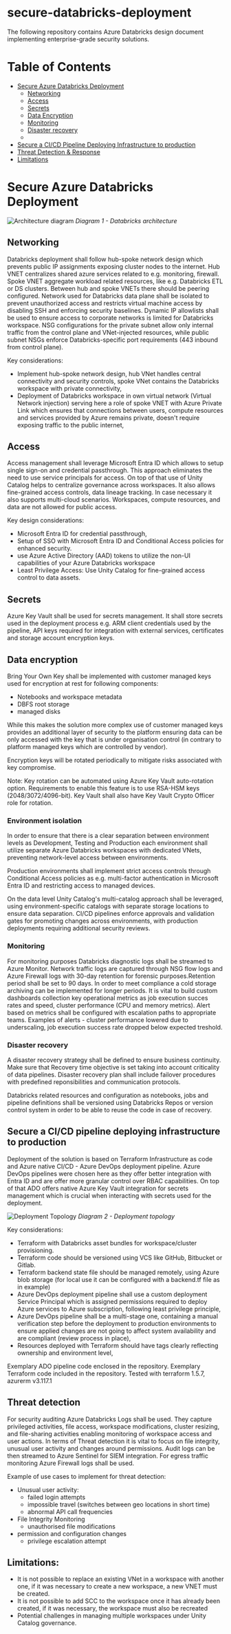 # secure-databricks-deployment

The following repository contains Azure Databricks design document implementing enterprise-grade security solutions.

# Table of Contents

- [Secure Azure Databricks Deployment](#secure-azure-databricks-deployment)
  - [Networking](#networking)
  - [Access](#access)
  - [Secrets](#secrets)
  - [Data Encryption](#data-encryption)
  - [Monitoring](#monitoring)
  - [Disaster recovery](#disaster-recovery)
  - 
- [Secure a CI/CD Pipeline Deploying Infrastructure to production](#secure-a-cicd-pipeline-deploying-infrastructure-to-production)
- [Threat Detection & Response](#threat-detection--response)
- [Limitations](#limitations)

# Secure Azure Databricks Deployment

![Architecture diagram](assets/architecture-diagram.png)
*Diagram 1 - Databricks architecture*

## Networking
Databricks deployment shall follow hub-spoke network design which prevents public IP assignments exposing cluster nodes to the internet. Hub VNET centralizes shared azure services related to e.g. monitoring, firewall. Spoke VNET aggregate workload related resources, like e.g. Databricks ETL or DS clusters. Between hub and spoke VNETs there should be peering configured. Network used for Databricks data plane shall be isolated to prevent unauthorized access and restricts virtual machine access by disabling SSH and enforcing security baselines. Dynamic IP allowlists shall be used to ensure access to corporate networks is limited for Databricks workspace. NSG configurations for the private subnet allow only internal traffic from the control plane and VNet-injected resources, while public subnet NSGs enforce Databricks-specific port requirements (443 inbound from control plane). 

Key considerations:
- Implement hub-spoke network design, hub VNet handles central connectivity and security controls, spoke VNet contains the Databricks workspace with private connectivity,
- Deployment of Databricks workspace in own virtual network (Virtual Network injection) serving here a role of spoke VNET with Azure Private Link which ensures that connections between users, compute resources and services provided by Azure remains private, doesn't require exposing traffic to the public internet,


## Access
Access management shall leverage Microsoft Entra ID which allows to setup single sign-on and credential passthrough. This approach eliminates the need to use service principals for access. On top of that use of Unity Catalog helps to centralize governance across workspaces. It also allows fine-grained access controls, data lineage tracking. In case necessary it also supports multi-cloud scenarios. Workspaces, compute resources, and data are not allowed for public access.

Key design considerations:
- Microsoft Entra ID for credential passthrough,
- Setup of SSO with Microsoft Entra ID and Conditional Access policies for enhanced security.
- use Azure Active Directory (AAD) tokens to utilize the non-UI capabilities of your Azure Databricks workspace
- Least Privilege Access: Use Unity Catalog for fine-grained access control to data assets.

## Secrets
Azure Key Vault shall be used for secrets management. It shall store secrets used in the deployment process e.g. ARM client credentials used by the pipeline, API keys required for integration with external services, certificates and storage account encryption keys.

## Data encryption
Bring Your Own Key shall be implemented with customer managed keys used for encryption at rest for following components:
- Notebooks and workspace metadata
- DBFS root storage
- managed disks

While this makes the solution more complex use of customer managed keys provides an additional layer of security to the platform ensuring data can be only accessed with the key that is under organisation control (in contrary to platform managed keys which are controlled by vendor).

Encryption keys will be rotated periodically to mitigate risks associated with key compromise.

Note: Key rotation can be automated using Azure Key Vault auto-rotation option. 
Requirements to enable this feature is to use RSA-HSM keys (2048/3072/4096-bit). Key Vault shall also have Key Vault Crypto Officer role for rotation.

### Environment isolation
In order to ensure that there is a clear separation between environment levels as Development, Testing and Production each environment shall utilize separate Azure Databricks workspaces with dedicated VNets, preventing network-level access between environments. 

Production environments shall implement strict access controls through Conditional Access policies as e.g. multi-factor authentication in Microsoft Entra ID and restricting access to managed devices. 

On the data level Unity Catalog's multi-catalog approach shall be leveraged, using environment-specific catalogs with separate storage locations to ensure data separation. 
CI/CD pipelines enforce approvals and validation gates for promoting changes across environments, with production deployments requiring additional security reviews.

### Monitoring
For monitoring purposes Databricks diagnostic logs shall be streamed to Azure Monitor. Network traffic logs are captured through NSG flow logs and Azure Firewall logs with 30-day retention for forensic purposes.Retention period shall be set to 90 days. In order to meet compliance a cold storage archiving can be implemented for longer periods.
It is vital to build custom dashboards collection key operational metrics as job execution succes rates and speed, cluster performance (CPU and memory metrics).
Alert based on metrics shall be configured with escalation paths to appropriate teams. Examples of alerts - cluster performance lowered due to underscaling, job execution success rate dropped below expected treshold. 

### Disaster recovery
A disaster recovery strategy shall be defined to ensure business continuity. Make sure that Recovery time objective is set taking into account criticality of data pipelines. Disaster recovery plan shall include failover procedures with predefined reponsibilities and communication protocols.

Databricks related resources and configuration as notebooks, jobs and pipeline definitions shall be versioned using Databricks Repos or version control system in order to be able to reuse the code in case of recovery.


## Secure a CI/CD pipeline deploying infrastructure to production
Deployment of the solution is based on Terraform Infrastructure as code and Azure native CI/CD - Azure DevOps deployment pipeline. Azure DevOps pipelines were chosen here as they offer better integration with Entra ID and are offer more granular control over RBAC capabilities. On top of that ADO offers native Azure Key Vault integration for secrets management which is crucial when interacting with secrets used for the deployment.

![Deployment Topology](assets/deployment-topology.png)
*Diagram 2 - Deployment topology*

Key considerations:
- Terraform with Databricks asset bundles for workspace/cluster provisioning.
- Terraform code should be versioned using VCS like GitHub, Bitbucket or Gitlab.
- Terraform backend state file should be managed remotely, using Azure blob storage (for local use it can be configured with a backend.tf file as in example)
- Azure DevOps deployment pipeline shall use a custom deployment Service Principal which is assigned  permissions required to deploy Azure services to Azure subscription, following least privilege principle,
- Azure DevOps pipeline shall be a multi-stage one, containing a manual verification step before the deployment to production environments to ensure applied changes are not going to affect system availability and are compliant (review process in place),
- Resources deployed with Terraform should have tags clearly reflecting ownership and environment level,

Exemplary ADO pipeline code enclosed in the repository.
Exemplary Terraform code included in the repository. 
Tested with terraform 1.5.7, azurerm v3.117.1

## Threat detection
For security auditing Azure Databricks Logs shall be used. They capture privileged activities, file access, workspace modifications, cluster resizing, and file-sharing activities enabling monitoring of workspace access and user actions. In terms of Threat detection it is vital to focus on file integrity, unusual user activity and changes around permissions. 
Audit logs can be then streamed to Azure Sentinel for SIEM integration. For egress traffic monitoring Azure Firewall logs shall be used.

Example of use cases to implement for threat detection:
- Unusual user activity:
  - failed login attempts
  - impossible travel (switches between geo locations in short time)
  - abnormal API call frequencies
- File Integrity Monitoring
  - unauthorised file modifications
- permission and configuration changes
  - privilege escalation attempt 

## Limitations:
-  It is not possible to replace an existing VNet in a workspace with another one, if it was necessary to create a new workspace, a new VNET must be created.
- It is not possible to add SCC to the workspace once it has already been created, if it was necessary, the workspace must also be recreated
- Potential challenges in managing multiple workspaces under Unity Catalog governance.